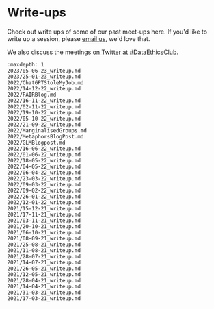 # Write-ups

[//]: # (TODO: Link to appropriately in meetings.md)
[//]: # (TODO: Fix what's this banner in already written writeups and in the template writeup)

Check out write ups of some of our past meet-ups here. 
If you'd like to write up a session, please [email us](mailto:grp-ethicaldatascience@groups.bristol.ac.uk), we'd love that.

We also discuss the meetings [on Twitter at #DataEthicsClub](https://twitter.com/hashtag/DataEthicsClub).

```{toctree}
:maxdepth: 1
2023/05-06-23_writeup.md
2023/25-01-23_writeup.md
2022/ChatGPTStoleMyJob.md
2022/14-12-22_writeup.md
2022/FAIRBlog.md
2022/16-11-22_writeup.md
2022/02-11-22_writeup.md
2022/19-10-22_writeup.md
2022/05-10-22_writeup.md
2022/21-09-22_writeup.md
2022/MarginalisedGroups.md
2022/MetaphorsBlogPost.md
2022/GLMBlogpost.md
2022/16-06-22_writeup.md
2022/01-06-22_writeup.md
2022/18-05-22_writeup.md
2022/04-05-22_writeup.md
2022/06-04-22_writeup.md
2022/23-03-22_writeup.md
2022/09-03-22_writeup.md
2022/09-02-22_writeup.md
2022/26-01-22_writeup.md
2022/12-01-22_writeup.md
2021/15-12-21_writeup.md
2021/17-11-21_writeup.md
2021/03-11-21_writeup.md
2021/20-10-21_writeup.md
2021/06-10-21_writeup.md
2021/08-09-21_writeup.md
2021/25-08-21_writeup.md
2021/11-08-21_writeup.md
2021/28-07-21_writeup.md
2021/14-07-21_writeup.md
2021/26-05-21_writeup.md
2021/12-05-21_writeup.md
2021/28-04-21_writeup.md
2021/14-04-21_writeup.md
2021/31-03-21_writeup.md
2021/17-03-21_writeup.md
```
